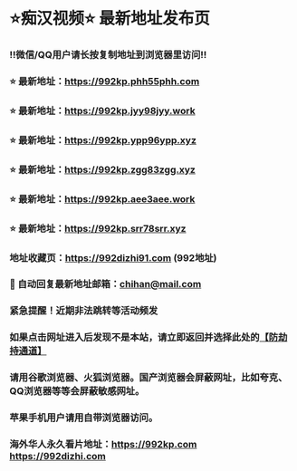 # ⭐️痴汉视频⭐️ 最新地址发布页

### ‼️微信/QQ用户请长按复制地址到浏览器里访问‼️

### ⭐️ 最新地址：https://992kp.phh55phh.com

### ⭐️ 最新地址：https://992kp.jyy98jyy.work

### ⭐️ 最新地址：https://992kp.ypp96ypp.xyz

### ⭐️ 最新地址：https://992kp.zgg83zgg.xyz

### ⭐️ 最新地址：https://992kp.aee3aee.work

### ⭐️ 最新地址：https://992kp.srr78srr.xyz



### 地址收藏页：https://992dizhi91.com (992地址)
### 📧 自动回复最新地址邮箱：chihan@mail.com
### 紧急提醒！近期非法跳转等活动频发
### 如果点击网址进入后发现不是本站，请立即返回并选择此处的[【防劫持通道】](https://23.224.130.222:7583)
### 请用谷歌浏览器、火狐浏览器。国产浏览器会屏蔽网址，比如夸克、QQ浏览器等等会屏蔽敏感网址。
### 苹果手机用户请用自带浏览器访问。
### 海外华人永久看片地址：https://992kp.com  https://992dizhi.com
